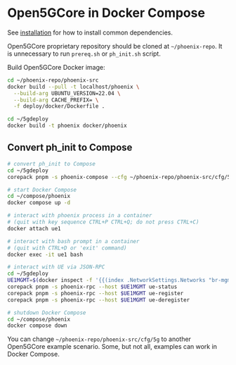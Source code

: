 # Open5GCore in Docker Compose

See [installation](INSTALL.md) for how to install common dependencies.

Open5GCore proprietary repository should be cloned at `~/phoenix-repo`.
It is unnecessary to run `prereq.sh` or `ph_init.sh` script.

Build Open5GCore Docker image:

```bash
cd ~/phoenix-repo/phoenix-src
docker build --pull -t localhost/phoenix \
  --build-arg UBUNTU_VERSION=22.04 \
  --build-arg CACHE_PREFIX= \
  -f deploy/docker/Dockerfile .

cd ~/5gdeploy
docker build -t phoenix docker/phoenix
```

## Convert ph_init to Compose

```bash
# convert ph_init to Compose
cd ~/5gdeploy
corepack pnpm -s phoenix-compose --cfg ~/phoenix-repo/phoenix-src/cfg/5g --out ~/compose/phoenix

# start Docker Compose
cd ~/compose/phoenix
docker compose up -d

# interact with phoenix process in a container
# (quit with key sequence CTRL+P CTRL+Q; do not press CTRL+C)
docker attach ue1

# interact with bash prompt in a container
# (quit with CTRL+D or 'exit' command)
docker exec -it ue1 bash

# interact with UE via JSON-RPC
cd ~/5gdeploy
UE1MGMT=$(docker inspect -f '{{(index .NetworkSettings.Networks "br-mgmt").IPAddress}}' ue1)
corepack pnpm -s phoenix-rpc --host $UE1MGMT ue-status
corepack pnpm -s phoenix-rpc --host $UE1MGMT ue-register
corepack pnpm -s phoenix-rpc --host $UE1MGMT ue-deregister

# shutdown Docker Compose
cd ~/compose/phoenix
docker compose down
```

You can change `~/phoenix-repo/phoenix-src/cfg/5g` to another Open5GCore example scenario.
Some, but not all, examples can work in Docker Compose.
